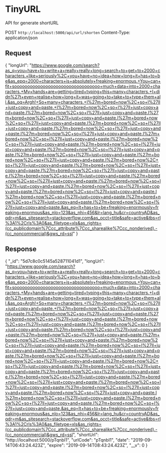# TinyURL

API for generate shortURL

POST `http://localhost:5000/api/url/shorten`
Content-Type: application/json

## Request

{
"longUrl": "https://www.google.com/search?as_q=you+have+to+write+a+really+really+long+search+to+get+to+2000+characters.+like+seriously%2C+you+have+no+idea+how+long+it+has+to+be&as_epq=2000+characters+is+absolutely+freaking+enormous.+You+can+fit+sooooooooooooooooooooooooooooooooo+much+data+into+2000+characters.+My+hands+are+getting+tired+typing+this+many+characters.+I+didn%27t+even+realise+how+long+it+was+going+to+take+to+type+them+all.&as_oq=Argh!+So+many+characters.+I%27m+bored+now%2C+so+I%27ll+just+copy+and+paste.+I%27m+bored+now%2C+so+I%27ll+just+copy+and+paste.I%27m+bored+now%2C+so+I%27ll+just+copy+and+paste.I%27m+bored+now%2C+so+I%27ll+just+copy+and+paste.I%27m+bored+now%2C+so+I%27ll+just+copy+and+paste.I%27m+bored+now%2C+so+I%27ll+just+copy+and+paste.I%27m+bored+now%2C+so+I%27ll+just+copy+and+paste.I%27m+bored+now%2C+so+I%27ll+just+copy+and+paste.I%27m+bored+now%2C+so+I%27ll+just+copy+and+paste.I%27m+bored+now%2C+so+I%27ll+just+copy+and+paste.I%27m+bored+now%2C+so+I%27ll+just+copy+and+paste.I%27m+bored+now%2C+so+I%27ll+just+copy+and+paste.I%27m+bored+now%2C+so+I%27ll+just+copy+and+paste.I%27m+bored+now%2C+so+I%27ll+just+copy+and+paste.I%27m+bored+now%2C+so+I%27ll+just+copy+and+paste.I%27m+bored+now%2C+so+I%27ll+just+copy+and+paste.I%27m+bored+now%2C+so+I%27ll+just+copy+and+paste.I%27m+bored+now%2C+so+I%27ll+just+copy+and+paste.I%27m+bored+now%2C+so+I%27ll+just+copy+and+paste.I%27m+bored+now%2C+so+I%27ll+just+copy+and+paste.I%27m+bored+now%2C+so+I%27ll+just+copy+and+paste.I%27m+bored+now%2C+so+I%27ll+just+copy+and+paste.I%27m+bored+now%2C+so+I%27ll+just+copy+and+paste.I%27m+bored+now%2C+so+I%27ll+just+copy+and+paste.I%27m+bored+now%2C+so+I%27ll+just+copy+and+paste.&as_eq=It+has+to+be+freaking+enormously+freaking+enormous&as_nlo=123&as_nhi=456&lr=lang_hu&cr=countryAD&as_qdr=m&as_sitesearch=stackoverflow.com&as_occt=title&safe=active&tbs=rl%3A1%2Crls%3A0&as_filetype=xls&as_rights=(cc_publicdomain%7Ccc_attribute%7Ccc_sharealike%7Ccc_nonderived).-(cc_noncommercial)&gws_rd=ssl"
   }


## Response 

{
  "_id": "5d7c8c0c5145a528711041d1",
  "longUrl": "https://www.google.com/search?as_q=you+have+to+write+a+really+really+long+search+to+get+to+2000+characters.+like+seriously%2C+you+have+no+idea+how+long+it+has+to+be&as_epq=2000+characters+is+absolutely+freaking+enormous.+You+can+fit+sooooooooooooooooooooooooooooooooo+much+data+into+2000+characters.+My+hands+are+getting+tired+typing+this+many+characters.+I+didn%27t+even+realise+how+long+it+was+going+to+take+to+type+them+all.&as_oq=Argh!+So+many+characters.+I%27m+bored+now%2C+so+I%27ll+just+copy+and+paste.+I%27m+bored+now%2C+so+I%27ll+just+copy+and+paste.I%27m+bored+now%2C+so+I%27ll+just+copy+and+paste.I%27m+bored+now%2C+so+I%27ll+just+copy+and+paste.I%27m+bored+now%2C+so+I%27ll+just+copy+and+paste.I%27m+bored+now%2C+so+I%27ll+just+copy+and+paste.I%27m+bored+now%2C+so+I%27ll+just+copy+and+paste.I%27m+bored+now%2C+so+I%27ll+just+copy+and+paste.I%27m+bored+now%2C+so+I%27ll+just+copy+and+paste.I%27m+bored+now%2C+so+I%27ll+just+copy+and+paste.I%27m+bored+now%2C+so+I%27ll+just+copy+and+paste.I%27m+bored+now%2C+so+I%27ll+just+copy+and+paste.I%27m+bored+now%2C+so+I%27ll+just+copy+and+paste.I%27m+bored+now%2C+so+I%27ll+just+copy+and+paste.I%27m+bored+now%2C+so+I%27ll+just+copy+and+paste.I%27m+bored+now%2C+so+I%27ll+just+copy+and+paste.I%27m+bored+now%2C+so+I%27ll+just+copy+and+paste.I%27m+bored+now%2C+so+I%27ll+just+copy+and+paste.I%27m+bored+now%2C+so+I%27ll+just+copy+and+paste.I%27m+bored+now%2C+so+I%27ll+just+copy+and+paste.I%27m+bored+now%2C+so+I%27ll+just+copy+and+paste.I%27m+bored+now%2C+so+I%27ll+just+copy+and+paste.I%27m+bored+now%2C+so+I%27ll+just+copy+and+paste.I%27m+bored+now%2C+so+I%27ll+just+copy+and+paste.I%27m+bored+now%2C+so+I%27ll+just+copy+and+paste.&as_eq=It+has+to+be+freaking+enormously+freaking+enormous&as_nlo=123&as_nhi=456&lr=lang_hu&cr=countryAD&as_qdr=m&as_sitesearch=stackoverflow.com&as_occt=title&safe=active&tbs=rl%3A1%2Crls%3A0&as_filetype=xls&as_rights=(cc_publicdomain%7Ccc_attribute%7Ccc_sharealike%7Ccc_nonderived).-(cc_noncommercial)&gws_rd=ssl",
  "shortUrl": "http://localhost:5000/pTqnbI1",
  "urlCode": "pTqnbI1",
  "date": "2019-09-14T06:43:24.423Z",
  "expire": "2019-09-14T08:43:24.423Z",
  "__v": 0
}
